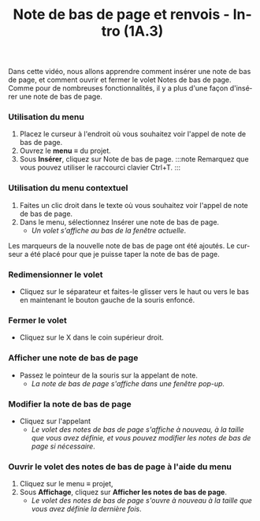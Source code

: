 ﻿---
lang: fr
title: Note de bas de page et renvois - Intro (1A.3)
---
Dans cette vidéo, nous allons apprendre comment insérer une note de bas de page, et comment ouvrir et fermer le volet Notes de bas de page. Comme pour de nombreuses fonctionnalités, il y a plus d'une façon d'insérer une note de bas de page. 
### Utilisation du menu
1.  Placez le curseur à l'endroit où vous souhaitez voir l'appel de note de bas de page. 
1.  Ouvrez le **menu** ≡ du projet. 
1.  Sous **Insérer**, cliquez sur Note de bas de page.
:::note
Remarquez que vous pouvez utiliser le raccourci clavier Ctrl+T.
:::
### Utilisation du menu contextuel
1.  Faites un clic droit dans le texte où vous souhaitez voir l'appel de note de bas de page. 
1.  Dans le menu, sélectionnez Insérer une note de bas de page.   
     - *Un volet s'affiche au bas de la fenêtre actuelle*.  

Les marqueurs de la nouvelle note de bas de page ont été ajoutés. 
Le curseur a été placé pour que je puisse taper la note de bas de page. 
### Redimensionner le volet
-  Cliquez sur le séparateur et faites-le glisser vers le haut ou vers le bas en maintenant le bouton gauche de la souris enfoncé. 
### Fermer le volet
-  Cliquez sur le X dans le coin supérieur droit.
### Afficher une note de bas de page
-  Passez le pointeur de la souris sur la appelant de note.  
    -  *La note de bas de page s'affiche dans une fenêtre pop-up.* 


### Modifier la note de bas de page
-  Cliquez sur l'appelant
    -  *Le volet des notes de bas de page s'affiche à nouveau, à la taille que vous avez définie, et vous pouvez modifier les notes de bas de page si nécessaire*.


### Ouvrir le volet des notes de bas de page à l'aide du menu
1.  Cliquez sur le menu ≡ projet, 
1.  Sous **Affichage**, cliquez sur **Afficher les notes de bas de page**.   
     -  *Le volet des notes de bas de page s'ouvre à nouveau à la taille que vous avez définie la dernière fois*. 


